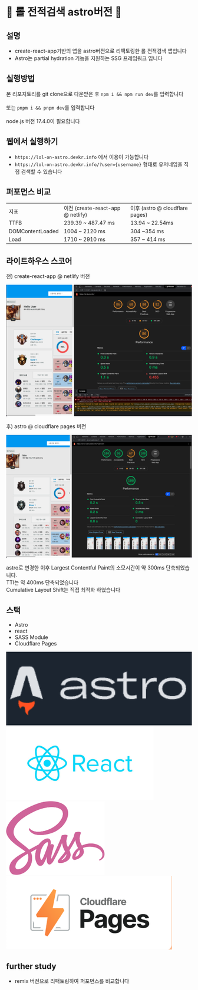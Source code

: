 # 📌 롤 전적검색 astro버전 📌

## 설명
- create-react-app기반의 앱을 astro버전으로 리팩토링한 롤 전적검색 앱입니다
- Astro는 partial hydration 기능을 지원하는 SSG 프레임워크 입니다

## 실행방법 
본 리포지토리를 git clone으로 다운받은 후 `npm i && npm run dev`를 입력합니다\
\
또는 `pnpm i && pnpm dev`를 입력합니다\
\
node.js 버전 17.4.0이 필요합니다

## 웹에서 실행하기
- `https://lol-on-astro.devkr.info` 에서 이용이 가능합니다
- `https://lol-on-astro.devkr.info/?user={username}` 형태로 유저네임을 직접 검색할 수 있습니다


## 퍼포먼스 비교

<table>
    <tr>
        <td>지표</td>
        <td>이전 (create-react-app @ netlify)</td>
        <td>이후 (astro @ cloudflare pages)</td>
    </tr>
    <tr>
        <td>TTFB</td>
        <td>239.39 ~ 487.47 ms</td>
        <td>13.94 ~ 22.54ms</td>
    </tr>
    <tr>
        <td>DOMContentLoaded</td>
        <td>1004 ~ 2120 ms</td>
        <td>304 ~354 ms</td>
    </tr>    
    <tr>
        <td>Load</td>
        <td>1710 ~ 2910 ms</td>
        <td>357 ~ 414 ms</td>
    </tr>        
</table>

## 라이트하우스 스코어

전) create-react-app @ netlify 버전

![라이트하우스 전](./githubFile/lighthouse_before.png)



후) astro @ cloudflare pages 버전

![라이트하우스 후](./githubFile/lighthouse_after.png)

astro로 변경한 이후 Largest Contentful Paint의 소모시간이 약 300ms 단축되었습니다.\
TTI는 약 400ms 단축되었습니다\
Cumulative Layout Shift는 직접 최적화 하였습니다

## 스택

- Astro
- react
- SASS Module
- Cloudflare Pages
 
<img src="./githubFile/astro_logo_big.png" height="200px" />
<img src="./githubFile/react_logo.jpeg" height="200px" />
<br/>
<img src="./githubFile/sass_logo.svg" height="200px" />
<img src="./githubFile/cf_pages_logo.png" height="200px" />


## further study
- remix 버전으로 리팩토링하여 퍼포먼스를 비교합니다